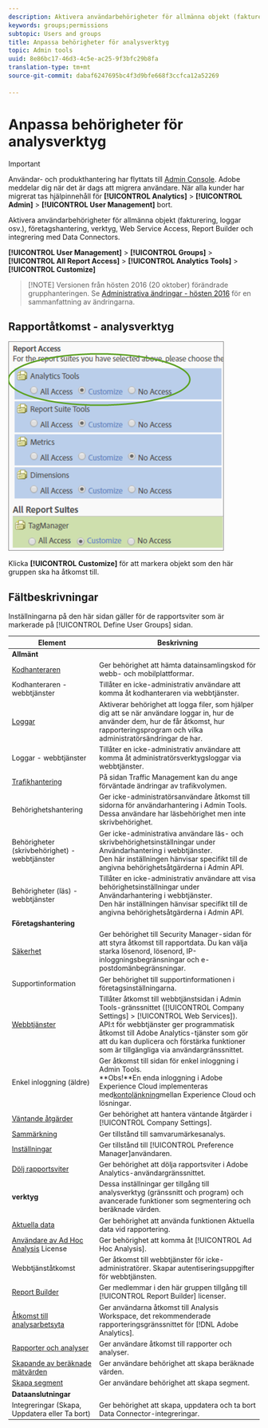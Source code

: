```yaml
---
description: Aktivera användarbehörigheter för allmänna objekt (fakturering, loggar osv.), företagshantering, verktyg, Web Service Access, Report Builder och integrering med Data Connectors.
keywords: groups;permissions
subtopic: Users and groups
title: Anpassa behörigheter för analysverktyg
topic: Admin tools
uuid: 8e86bc17-46d3-4c5e-ac25-9f3bfc29b8fa
translation-type: tm+mt
source-git-commit: dabaf6247695bc4f3d9bfe668f3ccfca12a52269

---
```



# Anpassa behörigheter för analysverktyg

>[!IMPORTANT]
>
>Användar- och produkthantering har flyttats till [Admin Console](https://helpx.adobe.com/se/enterprise/using/admin-console.html). Adobe meddelar dig när det är dags att migrera användare. När alla kunder har migrerat tas hjälpinnehåll för **[!UICONTROL Analytics]** > **[!UICONTROL Admin]** > **[!UICONTROL User Management]** bort.

Aktivera användarbehörigheter för allmänna objekt (fakturering, loggar osv.), företagshantering, verktyg, Web Service Access, Report Builder och integrering med Data Connectors.

**[!UICONTROL User Management]** > **[!UICONTROL Groups]** > **[!UICONTROL All Report Access]** > **[!UICONTROL Analytics Tools]** > **[!UICONTROL Customize]**

>[!NOTE] Versionen från hösten 2016 (20 oktober) förändrade grupphanteringen. Se [Administrativa ändringar - hösten 2016](/help/admin/user-management2/c-user-management/permissions-changes.md) för en sammanfattning av ändringarna.

## Rapportåtkomst - analysverktyg

![](assets/report-access-analytics-tools.png)

Klicka **[!UICONTROL Customize]** för att markera objekt som den här gruppen ska ha åtkomst till.

## Fältbeskrivningar

Inställningarna på den här sidan gäller för de rapportsviter som är markerade på [!UICONTROL Define User Groups] sidan.

| Element | Beskrivning |
|--- |--- |
| **Allmänt** |  |
| [Kodhanteraren](/help/admin/admin/code-manager-admin.md) | Ger behörighet att hämta datainsamlingskod för webb- och mobilplattformar. |
| Kodhanteraren - webbtjänster | Tillåter en icke-administrativ användare att komma åt kodhanteraren via webbtjänster. |
| [Loggar](/help/admin/admin/logs.md) | Aktiverar behörighet att logga filer, som hjälper dig att se när användare loggar in, hur de använder dem, hur de får åtkomst, hur rapporteringsprogram och vilka administratörsändringar de har. |
| Loggar - webbtjänster | Tillåter en icke-administrativ användare att komma åt administratörsverktygsloggar via webbtjänster. |
| [Trafikhantering](/help/admin/c-traffic-management/traffic-management.md) | På sidan Traffic Management kan du ange förväntade ändringar av trafikvolymen. |
| Behörighetshantering | Ger icke-administratörsanvändare åtkomst till sidorna för användarhantering i Admin Tools. Dessa användare har läsbehörighet men inte skrivbehörighet. |
| Behörigheter (skrivbehörighet) - webbtjänster | Ger icke-administrativa användare läs- och skrivbehörighetsinställningar under Användarhantering i webbtjänster.<br>Den här inställningen hänvisar specifikt till de angivna behörighetsåtgärderna i Admin API. |
| Behörigheter (läs) - webbtjänster | Tillåter en icke-administrativ användare att visa behörighetsinställningar under Användarhantering i webbtjänster.<br>Den här inställningen hänvisar specifikt till de angivna behörighetsåtgärderna i Admin API. |
| **Företagshantering** |  |
| [Säkerhet](/help/admin/company/security-manager.md) | Ger behörighet till Security Manager-sidan för att styra åtkomst till rapportdata. Du kan välja starka lösenord, lösenord, IP-inloggningsbegränsningar och e-postdomänbegränsningar. |
| Supportinformation | Ger behörighet till supportinformationen i företagsinställningarna. |
| [Webbtjänster](/help/admin/company/web-services-admin.md) | Tillåter åtkomst till webbtjänstsidan i Admin Tools-gränssnittet ([!UICONTROL Company Settings] > [!UICONTROL Web Services]).<br>API:t för webbtjänster ger programmatisk åtkomst till Adobe Analytics-tjänster som gör att du kan duplicera och förstärka funktioner som är tillgängliga via användargränssnittet. |
| Enkel inloggning (äldre) | Ger åtkomst till sidan för enkel inloggning i Admin Tools.<br>**Obs!**En enda inloggning i Adobe Experience Cloud implementeras med[kontolänkning](https://marketing.adobe.com/resources/help/en_US/mcloud/organizations.html)mellan Experience Cloud och lösningar. |
| [Väntande åtgärder](/help/admin/company/pending-actions-admin.md) | Ger behörighet att hantera väntande åtgärder i [!UICONTROL Company Settings]. |
| [Sammärkning](/help/admin/company/co-branding-admin.md) | Ger tillstånd till samvarumärkesanalys. |
| [Inställningar](/help/admin/admin/preferences-manager.md) | Ger tillstånd till [!UICONTROL Preference Manager]användaren. |
| [Dölj rapportsviter](/help/admin/company/c-hide-report-suites.md) | Ger behörighet att dölja rapportsviter i Adobe Analytics-användargränssnittet. |
| **verktyg** | Dessa inställningar ger tillgång till analysverktyg (gränssnitt och program) och avancerade funktioner som segmentering och beräknade värden. |
| [Aktuella data](https://marketing.adobe.com/resources/help/en_US/reference/data_latency.html) | Ger behörighet att använda funktionen Aktuella data vid rapportering. |
| [Användare av Ad Hoc Analysis](https://marketing.adobe.com/resources/help/en_US/dsc/) License | Ger behörighet att komma åt [!UICONTROL Ad Hoc Analysis]. |
| Webbtjänståtkomst | Ger åtkomst till webbtjänster för icke-administratörer. Skapar autentiseringsuppgifter för webbtjänsten. |
| [Report Builder](https://marketing.adobe.com/resources/help/en_US/arb/setup.html) | Ger medlemmar i den här gruppen tillgång till [!UICONTROL Report Builder] licenser. |
| [Åtkomst till analysarbetsyta](https://marketing.adobe.com/resources/help/en_US/analytics/analysis-workspace/) | Ger användarna åtkomst till Analysis Workspace, det rekommenderade rapporteringsgränssnittet för [!DNL Adobe Analytics]. |
| [Rapporter och analyser](https://marketing.adobe.com/resources/help/en_US/sc/user/) | Ger användare åtkomst till rapporter och analyser. |
| [Skapande av beräknade mätvärden](https://marketing.adobe.com/resources/help/en_US/analytics/calcmetrics/) | Ger användare behörighet att skapa beräknade värden. |
| [Skapa segment](https://marketing.adobe.com/resources/help/en_US/analytics/segment/) | Ger användare behörighet att skapa segment. |
| **Dataanslutningar** |  |
| Integreringar (Skapa, Uppdatera eller Ta bort) | Ger behörighet att skapa, uppdatera och ta bort Data Connector-integreringar. |
